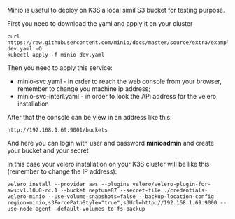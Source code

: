 Minio is useful to deploy on K3S a local simil S3 bucket for testing purpose.

First you need to download the yaml and apply it on your cluster

```
curl https://raw.githubusercontent.com/minio/docs/master/source/extra/examples/minio-dev.yaml -O
kubectl apply -f minio-dev.yaml
```

Then you need to apply this service:
* minio-svc.yaml - in order to reach the web console from your browser, remember to change you machine ip address;
* minio-svc-interl.yaml - in order to look the APi address for the velero installation

After that the console can be view in an address like this:
```
http://192.168.1.69:9001/buckets
```
And here you can login with user and password **minioadmin** and create your bucket and your secret

In this case your velero installation on your K3S cluster will be like this (remember to change the IP address):
```
velero install --provider aws --plugins velero/velero-plugin-for-aws:v1.10.0-rc.1 --bucket neptune87 --secret-file ./credentials-velero-minio --use-volume-snapshots=false --backup-location-config region=minio,s3ForcePathStyle="true",s3Url=http://192.168.1.69:9000 --use-node-agent –default-volumes-to-fs-backup
```

